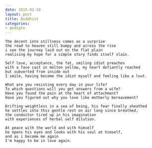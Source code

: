 ```yaml
---
date: 2015-02-10
layout: post
title: Buddhist
categories:
- gedigte
---
```

    The decent into stillness comes as a surprise
    the road to heaven still bumpy and across the rise
    i see the journey laid out on the flat plain
    realising my hope for a simple story finds itself slain.
    
    Self love, acceptance, the fat, smiling idiot preaches
    with a face cast in molten yellow, my heart defiantly reached
    but subverted from inside out
    I smile, having become the idiot myself and feeling like a lout.
    
    What are you resisting every day in your life?
    To which questions will you get answers from a wife?
    Have you found the pain at the heart of attachment?
    Have you figured out why you love like motherly bereavement?
    
    Drifting weightless in a sea of being, his fear finally sheathed
    he settles into this gentle rest on air long since breathed,
    the conductor tired up in his imagination
    with experiences of herbal self dilution.
    
    At peace with the world and with himself
    he opens his eyes and looks with his soul at himself,
    and as i become me again
    I'm happy to be in love again.

